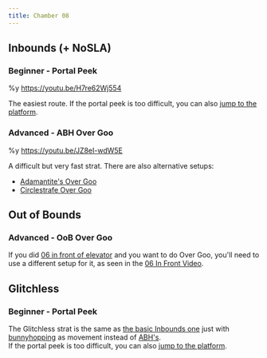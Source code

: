```yaml
---
title: Chamber 08
---
```


## Inbounds (+ NoSLA)

### Beginner - Portal Peek

%y https://youtu.be/H7re62Wj554

The easiest route. If the portal peek is too difficult, you can also [jump to the platform](https://www.youtube.com/watch?v=vmyyRNIbiB0).

### Advanced - ABH Over Goo

%y https://youtu.be/JZ8eI-wdW5E

A difficult but very fast strat. There are also alternative setups:

- [Adamantite's Over Goo](https://www.youtube.com/watch?v=_dtT9HZmVdo)
- [Circlestrafe Over Goo](https://www.youtube.com/watch?v=WEjFAkwkwKs)

## Out of Bounds

### Advanced - OoB Over Goo

If you did [06 in front of elevator](./chamber06-07#out-of-bounds-advanced-in-front-of-elevator) and you want to do Over Goo, you'll need to use a different setup for it, as seen in the [06 In Front Video](https://www.youtube.com/watch?v=Z9Smd_IAJg4&t=495s).

## Glitchless

### Beginner - Portal Peek

The Glitchless strat is the same as [the basic Inbounds one](https://www.youtube.com/watch?v=H7re62Wj554) just with [bunnyhopping](./movement-and-glitches#basic-movement-bunny-hopping) as movement instead of [ABH's](./movement-and-glitches#basic-movement-abh).
<br>
If the portal peek is too difficult, you can also [jump to the platform](https://www.youtube.com/watch?v=vmyyRNIbiB0).

